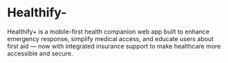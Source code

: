 # Healthify-
Healthify+ is a mobile-first health companion web app built to enhance emergency response, simplify medical access, and educate users about first aid — now with integrated insurance support to make healthcare more accessible and secure.
